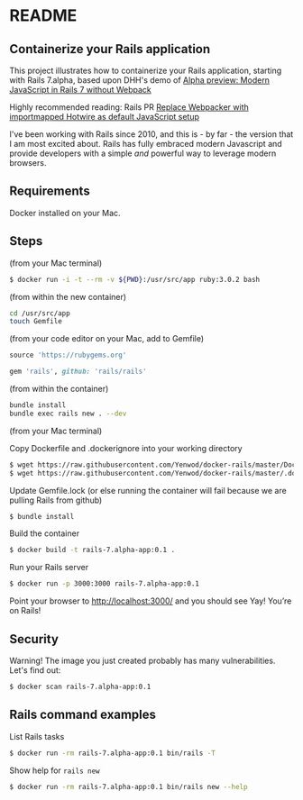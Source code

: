 # README

## Containerize your Rails application

This project illustrates how to containerize your Rails application, starting with Rails 7.alpha, based upon DHH's demo of [Alpha preview: Modern JavaScript in Rails 7 without Webpack](https://www.youtube.com/watch?v=PtxZvFnL2i0)

Highly recommended reading: Rails PR [Replace Webpacker with importmapped Hotwire as default JavaScript setup](https://github.com/rails/rails/pull/42999)

I've been working with Rails since 2010, and this is - by far - the version that I am most excited about.  Rails has fully embraced modern Javascript and provide developers with a simple _and_ powerful way to leverage modern browsers.  

## Requirements

Docker installed on your Mac.  

## Steps 

(from your Mac terminal)

```bash
$ docker run -i -t --rm -v ${PWD}:/usr/src/app ruby:3.0.2 bash
```
(from within the new container)

```bash
cd /usr/src/app
touch Gemfile 
```
(from your code editor on your Mac, add to Gemfile)

```ruby
source 'https://rubygems.org'

gem 'rails', github: 'rails/rails'
```

(from within the container)

```bash
bundle install 
bundle exec rails new . --dev 
```

(from your Mac terminal)

Copy Dockerfile and .dockerignore into your working directory

```bash
$ wget https://raw.githubusercontent.com/Yenwod/docker-rails/master/Dockerfile .
$ wget https://raw.githubusercontent.com/Yenwod/docker-rails/master/.dockerignore .
```

Update Gemfile.lock (or else running the container will fail because we are pulling Rails from github)

```bash
$ bundle install 
```

Build the container

```bash
$ docker build -t rails-7.alpha-app:0.1 .
```

Run your Rails server

```bash
$ docker run -p 3000:3000 rails-7.alpha-app:0.1 
```

Point your browser to [http://localhost:3000/](http://localhost:3000) and you should see Yay! You’re on Rails!

## Security

Warning! The image you just created probably has many vulnerabilities.  Let's find out:

```bash
$ docker scan rails-7.alpha-app:0.1  
```

## Rails command examples

List Rails tasks

```bash
$ docker run -rm rails-7.alpha-app:0.1 bin/rails -T
```

Show help for ```rails new```

```bash
$ docker run -rm rails-7.alpha-app:0.1 bin/rails new --help
```



